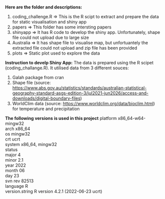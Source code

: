 **Here are the folder and descriptions:**
1. coding_challenge.R => This is the R scipt to extract and prepare the data for static visualisation and shiny app
2. papers => This folder has some intersting papers
3. shinyapp => It has R code to develop the shiny app. Unfortunately, shape file could not upload due to large size
4. Australia => It has shape file to visualise map, but unfortuantely the extracted file could not upload and zip file has been provided
5. plots => Static plot used to explore the data

**Instruction to develp Shiny App:**
The data is prepared using the R scipet (coding_challange.R). It utilised data from 3 different souces: 
  1. Galah package from cran
  2. Shape file (source: https://www.abs.gov.au/statistics/standards/australian-statistical-geography-standard-asgs-edition-3/jul2021-jun2026/access-and-downloads/digital-boundary-files)
  3. WorldClim data (source: https://www.worldclim.org/data/bioclim.html) for temperature and precipitation
    
**The following versions is used in this project**
platform       x86_64-w64-mingw32               
arch           x86_64                           
os             mingw32                          
crt            ucrt                             
system         x86_64, mingw32                  
status                                          
major          4                                
minor          2.1                              
year           2022                             
month          06                               
day            23                               
svn rev        82513                            
language       R                                
version.string R version 4.2.1 (2022-06-23 ucrt)
   
